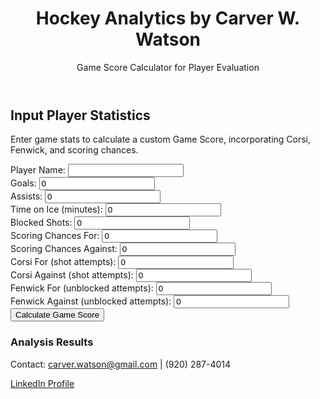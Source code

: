 <!DOCTYPE html>
<html lang="en">
<head>
    <meta charset="UTF-8">
    <meta name="viewport" content="width=device-width, initial-scale=1.0">
    <title>Carver Watson - Hockey Analytics</title>
    <script src="https://cdn.tailwindcss.com"></script>
</head>
<body class="bg-gray-100 font-sans">
    <header class="bg-blue-600 text-white py-6 text-center">
        <h1 class="text-3xl font-bold">Hockey Analytics by Carver W. Watson</h1>
        <p class="text-lg mt-2">Game Score Calculator for Player Evaluation</p>
    </header>
    <main class="max-w-4xl mx-auto py-8 px-4">
        <section class="bg-white shadow-lg rounded-lg p-6">
            <h2 class="text-2xl font-semibold mb-4">Input Player Statistics</h2>
            <p class="text-gray-700 mb-4">Enter game stats to calculate a custom Game Score, incorporating Corsi, Fenwick, and scoring chances.</p>
            <form id="statsForm" class="space-y-4">
                <div>
                    <label class="block text-gray-700">Player Name:</label>
                    <input type="text" id="playerName" class="w-full p-2 border rounded" required>
                </div>
                <div>
                    <label class="block text-gray-700">Goals:</label>
                    <input type="number" id="goals" class="w-full p-2 border rounded" min="0" value="0" required>
                </div>
                <div>
                    <label class="block text-gray-700">Assists:</label>
                    <input type="number" id="assists" class="w-full p-2 border rounded" min="0" value="0" required>
                </div>
                <div>
                    <label class="block text-gray-700">Time on Ice (minutes):</label>
                    <input type="number" id="toi" class="w-full p-2 border rounded" min="0" step="0.1" value="0" required>
                </div>
                <div>
                    <label class="block text-gray-700">Blocked Shots:</label>
                    <input type="number" id="blocks" class="w-full p-2 border rounded" min="0" value="0" required>
                </div>
                <div>
                    <label class="block text-gray-700">Scoring Chances For:</label>
                    <input type="number" id="chancesFor" class="w-full p-2 border rounded" min="0" value="0" required>
                </div>
                <div>
                    <label class="block text-gray-700">Scoring Chances Against:</label>
                    <input type="number" id="chancesAgainst" class="w-full p-2 border rounded" min="0" value="0" required>
                </div>
                <div>
                    <label class="block text-gray-700">Corsi For (shot attempts):</label>
                    <input type="number" id="corsiFor" class="w-full p-2 border rounded" min="0" value="0" required>
                </div>
                <div>
                    <label class="block text-gray-700">Corsi Against (shot attempts):</label>
                    <input type="number" id="corsiAgainst" class="w-full p-2 border rounded" min="0" value="0" required>
                </div>
                <div>
                    <label class="block text-gray-700">Fenwick For (unblocked attempts):</label>
                    <input type="number" id="fenwickFor" class="w-full p-2 border rounded" min="0" value="0" required>
                </div>
                <div>
                    <label class="block text-gray-700">Fenwick Against (unblocked attempts):</label>
                    <input type="number" id="fenwickAgainst" class="w-full p-2 border rounded" min="0" value="0" required>
                </div>
                <button type="submit" class="bg-blue-600 text-white py-2 px-4 rounded hover:bg-blue-700">Calculate Game Score</button>
            </form>
            <div id="results" class="mt-6 hidden">
                <h3 class="text-xl font-semibold">Analysis Results</h3>
                <p id="playerResult" class="text-gray-700"></p>
                <p id="gameScoreResult" class="text-gray-700 font-bold"></p>
                <p id="pointsPer60Result" class="text-gray-700"></p>
                <p id="corsiPercentResult" class="text-gray-700"></p>
                <p id="fenwickPercentResult" class="text-gray-700"></p>
            </div>
        </section>
    </main>
    <footer class="bg-gray-800 text-white text-center py-4">
        <p>Contact: <a href="mailto:carver.watson@gmail.com" class="hover:underline">carver.watson@gmail.com</a> | (920) 287-4014</p>
        <p><a href="https://linkedin.com/in/carverwatson" target="_blank" class="hover:underline">LinkedIn Profile</a></p>
    </footer>
    <script>
        document.getElementById('statsForm').addEventListener('submit', function(e) {
            e.preventDefault();
            const name = document.getElementById('playerName').value;
            const goals = parseInt(document.getElementById('goals').value);
            const assists = parseInt(document.getElementById('assists').value);
            const toi = parseFloat(document.getElementById('toi').value);
            const blocks = parseInt(document.getElementById('blocks').value);
            const chancesFor = parseInt(document.getElementById('chancesFor').value);
            const chancesAgainst = parseInt(document.getElementById('chancesAgainst').value);
            const corsiFor = parseInt(document.getElementById('corsiFor').value);
            const corsiAgainst = parseInt(document.getElementById('corsiAgainst').value);
            const fenwickFor = parseInt(document.getElementById('fenwickFor').value);
            const fenwickAgainst = parseInt(document.getElementById('fenwickAgainst').value);

            // Calculate Game Score
            const baseScore = (2 * goals) + (1 * assists) +
                              (0.5 * blocks) - (0.2 * chancesAgainst) +
                              (0.1 * corsiFor) - (0.1 * corsiAgainst) +
                              (0.15 * fenwickFor) - (0.15 * fenwickAgainst) +
                              (0.3 * chancesFor) - (0.3 * chancesAgainst);
            const gameScore = toi > 0 ? (5 * (60 / toi) * baseScore).toFixed(2) : 0;

            // Additional Metrics
            const pointsPer60 = toi > 0 ? ((goals + assists) * (60 / toi)).toFixed(2) : 0;
            const corsiPercent = (corsiFor + corsiAgainst) > 0 ? ((corsiFor / (corsiFor + corsiAgainst)) * 100).toFixed(1) : 0;
            const fenwickPercent = (fenwickFor + fenwickAgainst) > 0 ? ((fenwickFor / (fenwickFor + fenwickAgainst)) * 100).toFixed(1) : 0;

            // Display Results
            document.getElementById('playerResult').textContent = `Player: ${name}`;
            document.getElementById('gameScoreResult').textContent = `Game Score: ${gameScore}`;
            document.getElementById('pointsPer60Result').textContent = `Points per 60 Minutes: ${pointsPer60}`;
            document.getElementById('corsiPercentResult').textContent = `Corsi%: ${corsiPercent}%`;
            document.getElementById('fenwickPercentResult').textContent = `Fenwick%: ${fenwickPercent}%`;
            document.getElementById('results').classList.remove('hidden');
        });
    </script>
</body>
</html>
